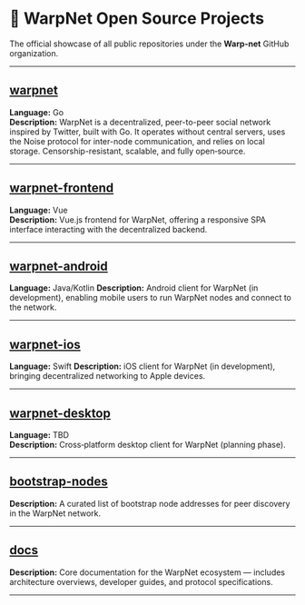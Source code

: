 # 🚀 WarpNet Open Source Projects

The official showcase of all public repositories under the **Warp‑net** GitHub organization.

---

## [warpnet](https://github.com/Warp-net/warpnet)
**Language:** Go  
**Description:** WarpNet is a decentralized, peer-to-peer social network inspired by Twitter, 
built with Go. It operates without central servers, uses the Noise protocol for inter-node 
communication, and relies on local storage. Censorship-resistant, scalable, and fully open‑source.

---

## [warpnet-frontend](https://github.com/Warp-net/warpnet-frontend)
**Language:** Vue  
**Description:** Vue.js frontend for WarpNet, offering a responsive SPA interface interacting 
with the decentralized backend.

---

## [warpnet-android](https://github.com/Warp-net/warpnet-android)
**Language:** Java/Kotlin
**Description:** Android client for WarpNet (in development), enabling mobile users to run 
WarpNet nodes and connect to the network.

---

## [warpnet-ios](https://github.com/Warp-net/warpnet-ios)
**Language:** Swift
**Description:** iOS client for WarpNet (in development), bringing decentralized networking 
to Apple devices.

---

## [warpnet-desktop](https://github.com/Warp-net/warpnet-desktop)
**Language:** TBD  
**Description:** Cross‑platform desktop client for WarpNet (planning phase).

---

## [bootstrap-nodes](https://github.com/Warp-net/bootstrap-nodes)
**Description:** A curated list of bootstrap node addresses for peer discovery in the WarpNet network.

---

## [docs](https://github.com/Warp-net/docs)
**Description:** Core documentation for the WarpNet ecosystem — includes architecture overviews, 
developer guides, and protocol specifications.

---
